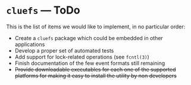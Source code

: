 # `cluefs` — ToDo

This is the list of items we would like to implement, in no particular order:

* Create a `cluefs` package which could be embedded in other applications
* Develop a proper set of automated tests
* Add support for lock-related operations (see `fcntl(3)`)
* Finish documentation of the few event formats still remaining
* ~~Provide downloadable executables for each one of the supported platforms for making it easy to install the utility by non developers~~
